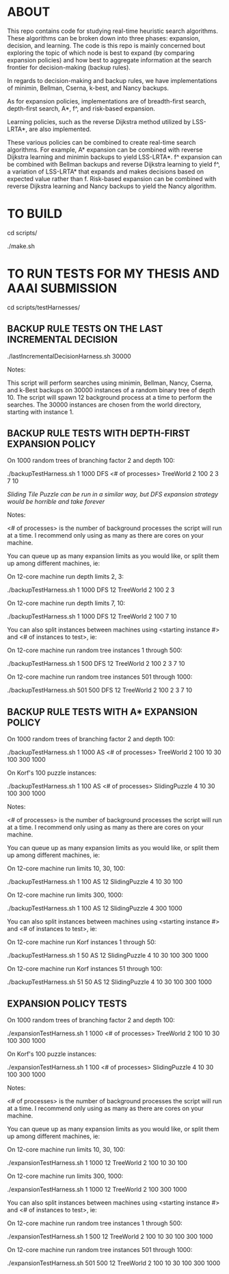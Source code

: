 # ABOUT

This repo contains code for studying real-time heuristic search algorithms. These algorithms can be broken down into three phases: expansion, decision, and learning. The code is this repo is mainly concerned bout exploring the topic of which node is best to expand (by comparing expansion policies) and how best to aggregate information at the search frontier for decision-making (backup rules).

In regards to decision-making and backup rules, we have implementations of minimin, Bellman, Cserna, k-best, and Nancy backups.

As for expansion policies, implementations are of breadth-first search, depth-first search, A*, f^, and risk-based expansion.

Learning policies, such as the reverse Dijkstra method utilized by LSS-LRTA*, are also implemented.

These various policies can be combined to create real-time search algorithms.  For example, A* expansion can be combined with reverse Dijkstra learning and minimin backups to yield LSS-LRTA*.  f^ expansion can be combined with Bellman backups and reverse Dijkstra learning to yield f^, a variation of LSS-LRTA* that expands and makes decisions based on expected value rather than f.  Risk-based expansion can be combined with reverse Dijkstra learning and Nancy backups to yield the Nancy algorithm.

# TO BUILD

cd scripts/

./make.sh

# TO RUN TESTS FOR MY THESIS AND AAAI SUBMISSION

cd scripts/testHarnesses/

## BACKUP RULE TESTS ON THE LAST INCREMENTAL DECISION
./lastIncrementalDecisionHarness.sh 30000

Notes:

This script will perform searches using minimin, Bellman, Nancy, Cserna, and k-Best backups on 30000 instances of a random binary tree of depth 10.
The script will spawn 12 background process at a time to perform the searches.  The 30000 instances are chosen from the world directory, starting with instance 1.

## BACKUP RULE TESTS WITH DEPTH-FIRST EXPANSION POLICY
On 1000 random trees of branching factor 2 and depth 100:

./backupTestHarness.sh 1 1000 DFS <# of processes> TreeWorld 2 100 2 3 7 10

*Sliding Tile Puzzle can be run in a similar way, but DFS expansion strategy would be horrible and take forever*

Notes:

<# of processes> is the number of background processes the script will run at a time.
I recommend only using as many as there are cores on your machine.  

You can queue up as many expansion limits as you would like, or split them up among different machines, ie:

On 12-core machine run depth limits 2, 3:

./backupTestHarness.sh 1 1000 DFS 12 TreeWorld 2 100 2 3

On 12-core machine run depth limits 7, 10:

./backupTestHarness.sh 1 1000 DFS 12 TreeWorld 2 100 7 10

You can also split instances between machines using <starting instance #> and <# of instances to test>, ie:

On 12-core machine run random tree instances 1 through 500:

./backupTestHarness.sh 1 500 DFS 12 TreeWorld 2 100 2 3 7 10

On 12-core machine run random tree instances 501 through 1000:

./backupTestHarness.sh 501 500 DFS 12 TreeWorld 2 100 2 3 7 10

## BACKUP RULE TESTS WITH A* EXPANSION POLICY
On 1000 random trees of branching factor 2 and depth 100:

./backupTestHarness.sh 1 1000 AS <# of processes> TreeWorld 2 100 10 30 100 300 1000

On Korf's 100 puzzle instances:

./backupTestHarness.sh 1 100 AS <# of processes> SlidingPuzzle 4 10 30 100 300 1000


Notes:

<# of processes> is the number of background processes the script will run at a time.
I recommend only using as many as there are cores on your machine.  

You can queue up as many expansion limits as you would like, or split them up among different machines, ie:

On 12-core machine run limits 10, 30, 100:

./backupTestHarness.sh 1 100 AS 12 SlidingPuzzle 4 10 30 100

On 12-core machine run limits 300, 1000:

./backupTestHarness.sh 1 100 AS 12 SlidingPuzzle 4 300 1000

You can also split instances between machines using <starting instance #> and <# of instances to test>, ie:

On 12-core machine run Korf instances 1 through 50:

./backupTestHarness.sh 1 50 AS 12 SlidingPuzzle 4 10 30 100 300 1000

On 12-core machine run Korf instances 51 through 100:

./backupTestHarness.sh 51 50 AS 12 SlidingPuzzle 4 10 30 100 300 1000

## EXPANSION POLICY TESTS
On 1000 random trees of branching factor 2 and depth 100:

./expansionTestHarness.sh 1 1000 <# of processes> TreeWorld 2 100 10 30 100 300 1000


On Korf's 100 puzzle instances:

./expansionTestHarness.sh 1 100 <# of processes> SlidingPuzzle 4 10 30 100 300 1000

Notes:

<# of processes> is the number of background processes the script will run at a time.
I recommend only using as many as there are cores on your machine.  

You can queue up as many expansion limits as you would like, or split them up among different machines, ie:

On 12-core machine run limits 10, 30, 100:

./expansionTestHarness.sh 1 1000 12 TreeWorld 2 100 10 30 100

On 12-core machine run limits 300, 1000:

./expansionTestHarness.sh 1 1000 12 TreeWorld 2 100 300 1000

You can also split instances between machines using <starting instance #> and <# of instances to test>, ie:

On 12-core machine run random tree instances 1 through 500:

./expansionTestHarness.sh 1 500 12 TreeWorld 2 100 10 30 100 300 1000

On 12-core machine run random tree instances 501 through 1000:

./expansionTestHarness.sh 501 500 12 TreeWorld 2 100 10 30 100 300 1000
